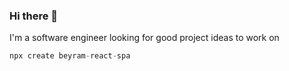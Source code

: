 
### Hi there 👋

I'm a software engineer looking for good project ideas to work on

```js
npx create beyram-react-spa
```
